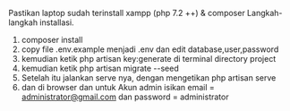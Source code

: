 Pastikan laptop sudah terinstall xampp (php 7.2 ++) & composer
Langkah-langkah installasi.
1. composer install
2. copy file .env.example menjadi .env dan edit database,user,password
3. kemudian ketik php artisan key:generate di terminal directory project
4. kemudian ketik php artisan migrate --seed
5. Setelah itu jalankan serve nya, dengan mengetikan php artisan serve
6. dan di browser dan untuk Akun admin isikan email = administrator@gmail.com dan password = administrator
